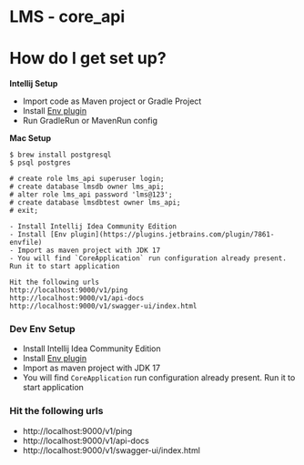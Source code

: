 # LMS - core_api

# How do I get set up?
**Intellij Setup**
- Import code as Maven project or Gradle Project
- Install [Env plugin](https://plugins.jetbrains.com/plugin/7861-envfile)
- Run GradleRun or MavenRun config

**Mac Setup**
```
$ brew install postgresql
$ psql postgres

# create role lms_api superuser login;
# create database lmsdb owner lms_api;
# alter role lms_api password 'lms@123';
# create database lmsdbtest owner lms_api;
# exit;

- Install Intellij Idea Community Edition
- Install [Env plugin](https://plugins.jetbrains.com/plugin/7861-envfile)
- Import as maven project with JDK 17
- You will find `CoreApplication` run configuration already present. Run it to start application

Hit the following urls
http://localhost:9000/v1/ping
http://localhost:9000/v1/api-docs
http://localhost:9000/v1/swagger-ui/index.html
```

### Dev Env Setup
- Install Intellij Idea Community Edition
- Install [Env plugin](https://plugins.jetbrains.com/plugin/7861-envfile)
- Import as maven project with JDK 17
- You will find `CoreApplication` run configuration already present. Run it to start application

### Hit the following urls
- http://localhost:9000/v1/ping
- http://localhost:9000/v1/api-docs
- http://localhost:9000/v1/swagger-ui/index.html
